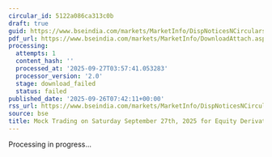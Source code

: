 ```yaml
---
circular_id: 5122a086ca313c0b
draft: true
guid: https://www.bseindia.com/markets/MarketInfo/DispNoticesNCirculars.aspx?Noticeid={8CF00722-6D8E-407B-94FC-FB8AA2724B56}&noticeno=20250926-7&dt=09/26/2025&icount=7&totcount=76&flag=0
pdf_url: https://www.bseindia.com/markets/MarketInfo/DownloadAttach.aspx?id=20250926-7&attachedId=
processing:
  attempts: 1
  content_hash: ''
  processed_at: '2025-09-27T03:57:41.053283'
  processor_version: '2.0'
  stage: download_failed
  status: failed
published_date: '2025-09-26T07:42:11+00:00'
rss_url: https://www.bseindia.com/markets/MarketInfo/DispNoticesNCirculars.aspx?Noticeid={8CF00722-6D8E-407B-94FC-FB8AA2724B56}&noticeno=20250926-7&dt=09/26/2025&icount=7&totcount=76&flag=0
source: bse
title: Mock Trading on Saturday September 27th, 2025 for Equity Derivatives segment
---
```


Processing in progress...